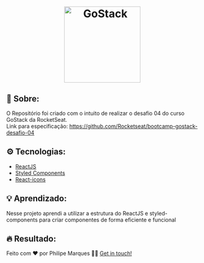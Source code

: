 <h1 align="center">
    <img alt="GoStack" src="https://rocketseat-cdn.s3-sa-east-1.amazonaws.com/bootcamp-header.png" width="200px" />
</h1>

## :book: Sobre:
O Repositório foi criado com o intuito de realizar o desafio 04 do curso GoStack da RocketSeat.<br>
Link para especificação: https://github.com/Rocketseat/bootcamp-gostack-desafio-04

## :gear: Tecnologias:
- [ReactJS](https://pt-br.reactjs.org/docs/getting-started.html)
- [Styled Components](https://styled-components.com/docs/basics)
- [React-icons](https://react-icons.netlify.com/#/)

## :bulb: Aprendizado:
Nesse projeto aprendi a utilizar a estrutura do ReactJS e styled-components para criar componentes de forma eficiente e funcional

## :fire: Resultado:

Feito com ❤️ por Philipe Marques 👋🏻 [Get in touch!](https://github.com/xRiku)
